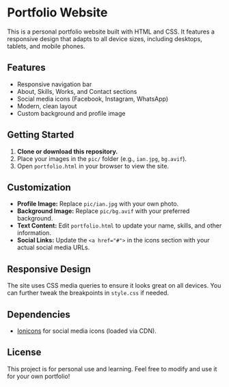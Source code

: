 # Portfolio Website

This is a personal portfolio website built with HTML and CSS. It features a responsive design that adapts to all device sizes, including desktops, tablets, and mobile phones.

## Features

- Responsive navigation bar
- About, Skills, Works, and Contact sections
- Social media icons (Facebook, Instagram, WhatsApp)
- Modern, clean layout
- Custom background and profile image

## Getting Started

1. **Clone or download this repository.**
2. Place your images in the `pic/` folder (e.g., `ian.jpg`, `bg.avif`).
3. Open `portfolio.html` in your browser to view the site.

## Customization

- **Profile Image:** Replace `pic/ian.jpg` with your own photo.
- **Background Image:** Replace `pic/bg.avif` with your preferred background.
- **Text Content:** Edit `portfolio.html` to update your name, skills, and other information.
- **Social Links:** Update the `<a href="#">` in the icons section with your actual social media URLs.

## Responsive Design

The site uses CSS media queries to ensure it looks great on all devices. You can further tweak the breakpoints in `style.css` if needed.

## Dependencies

- [Ionicons](https://ionicons.com/) for social media icons (loaded via CDN).

## License

This project is for personal use and learning. Feel free to modify and use it for your own portfolio!
